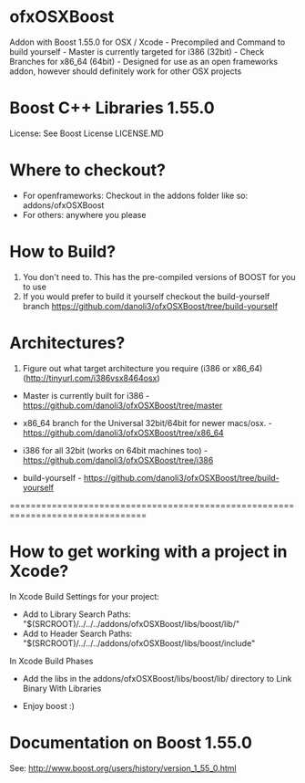 ofxOSXBoost
===========

Addon with Boost 1.55.0 for OSX / Xcode - Precompiled and Command to build yourself - Master is currently targeted for i386 (32bit) - Check Branches for x86_64 (64bit) - Designed for use as an open frameworks addon, however should definitely work for other OSX projects

Boost C++ Libraries 1.55.0 
===========
License: See Boost License LICENSE.MD


Where to checkout?
===========
- For openframeworks: Checkout in the addons folder like so: addons/ofxOSXBoost
- For others: anywhere you please


How to Build?
===========

1. You don't need to. This has the pre-compiled versions of BOOST for you to use
2. If you would prefer to build it yourself checkout the build-yourself branch https://github.com/danoli3/ofxOSXBoost/tree/build-yourself

Architectures?
===========
1. Figure out what target architecture you require (i386 or x86_64) (http://tinyurl.com/i386vsx8464osx)

- Master is currently built for i386 - https://github.com/danoli3/ofxOSXBoost/tree/master
- x86_64 branch for the Universal 32bit/64bit for newer macs/osx. - https://github.com/danoli3/ofxOSXBoost/tree/x86_64
- i386 for all 32bit (works on 64bit machines too) - https://github.com/danoli3/ofxOSXBoost/tree/i386

- build-yourself - https://github.com/danoli3/ofxOSXBoost/tree/build-yourself




================================================================================

How to get working with a project in Xcode?
============

In Xcode Build Settings for your project:
- Add to Library Search Paths: "$(SRCROOT)/../../../addons/ofxOSXBoost/libs/boost/lib/"
- Add to Header Search Paths: "$(SRCROOT)/../../../addons/ofxOSXBoost/libs/boost/include"


In Xcode Build Phases
- Add the libs in the addons/ofxOSXBoost/libs/boost/lib/ directory to Link Binary With Libraries

- Enjoy boost :)

Documentation on Boost 1.55.0
===========

See: http://www.boost.org/users/history/version_1_55_0.html
